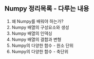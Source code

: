 ## Numpy 정리목록 - 다루는 내용
 1. 왜 Numpy를 배워야 하는가?
 2. Numpy 배열의 구성요소와 생성
 3. Numpy 배열의 인덱싱
 4. Numpy 배열의 결합과 변형
 5. Numpy의 다양한 함수 - 원소 단위
 6. Numpy의 다양한 함수 - 축단위
